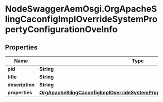 # NodeSwaggerAemOsgi.OrgApacheSlingCaconfigImplOverrideSystemPropertyConfigurationOveInfo

## Properties

Name | Type | Description | Notes
------------ | ------------- | ------------- | -------------
**pid** | **String** |  | [optional] 
**title** | **String** |  | [optional] 
**description** | **String** |  | [optional] 
**properties** | [**OrgApacheSlingCaconfigImplOverrideSystemPropertyConfigurationOveProperties**](OrgApacheSlingCaconfigImplOverrideSystemPropertyConfigurationOveProperties.md) |  | [optional] 


